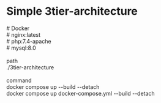# Simple 3tier-architecture
\# Docker </br>
\# nginx:latest </br>
\# php:7.4-apache </br>
\# mysql:8.0 </br>
</br>
path </br>
./3tier-architecture </br>
</br>
command </br>
docker compose up --build --detach </br>
docker compose up docker-compose.yml --build --detach </br>
